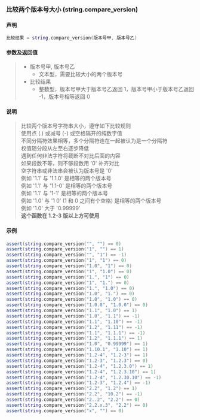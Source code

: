 ### 比较两个版本号大小 \(**string\.compare\_version**\)


#### 声明
```lua
比较结果 = string.compare_version(版本号甲, 版本号乙)
```


#### 参数及返回值
> - 版本号甲, 版本号乙
>   - 文本型，需要比较大小的两个版本号
> - 比较结果
>   - 整数型，版本号甲大于版本号乙返回 1，版本号甲小于版本号乙返回 \-1，版本号相等返回 0


#### 说明
> 比较两个版本号字符串大小，遵守如下比较规则  
> 使用点 \(\.\) 或减号 \(\-\) 或空格隔开的纯数字值  
> 不同分隔符效果相等，多个分隔符连在一起被认为是一个分隔符    
> 权值随分段从左至右逐步降低  
> 遇到任何非法字符将截断不对比后面的内容  
> 如果段数不等，则不够段数用 '0' 补齐对比  
> 空字符串或非法串会被认为版本号是 '0'  
> 例如 '1\.1' 与 '1\.1\.0' 是相等的两个版本号  
> 例如 '1\.1' 与 '1\.1\-0' 是相等的两个版本号  
> 例如 '1\.1' 与 '1\-1' 是相等的两个版本号  
> 例如 '1\.0' 与 '1 0' \(1 和 0 之间有个空格\) 是相等的两个版本号  
> 例如 '1\.0' 大于 '0\.99999'  
> **这个函数在 1\.2\-3 版以上方可使用**  


#### 示例
```lua
assert(string.compare_version("", "") == 0)
assert(string.compare_version("1", "") == 1)
assert(string.compare_version("", "1") == -1)
assert(string.compare_version("1", "1") == 0)
assert(string.compare_version("1.0", "1") == 0)
assert(string.compare_version("1", "1.0") == 0)
assert(string.compare_version("1.", "1") == 0)
assert(string.compare_version("1", "1.") == 0)
assert(string.compare_version("1.", "1.0") == 0)
assert(string.compare_version("1.0", "1.") == 0)
assert(string.compare_version("1.0", "1.0") == 0)
assert(string.compare_version("1.0.0", "1.0.0") == 0)
assert(string.compare_version("1.1", "1.0") == 1)
assert(string.compare_version("1.0", "1.1") == -1)
assert(string.compare_version("1.1", "1.10") == -1)
assert(string.compare_version("1.2", "1.11") == -1)
assert(string.compare_version("1.1", "1.1.1") == -1)
assert(string.compare_version("1.2", "1.1.1") == 1)
assert(string.compare_version("1.0", "0.99999") == 1)
assert(string.compare_version("1.10.1", "1.10") == 1)
assert(string.compare_version("1.2-4", "1.2-3") == 1)
assert(string.compare_version("1.2-3", "1.2.3") == 0)
assert(string.compare_version("1.2-4", "1.2.3.0") == 1)
assert(string.compare_version("1.2-4", "1.2.3.10") == 1)
assert(string.compare_version("1.2-4", "1.2.30.10") == -1)
assert(string.compare_version("1.2-3", "1.2.4") == -1)
assert(string.compare_version("2.2", "1.2") == 1)
assert(string.compare_version("2.2", "10.2") == -1)
assert(string.compare_version("2..2", "2.2") == 0)
assert(string.compare_version("2.2.x.3", "2.2") == 0)
assert(string.compare_version("x", "") == 0)
```
